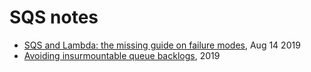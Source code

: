 # SQS notes

- [SQS and Lambda: the missing guide on failure modes](https://lumigo.io/blog/sqs-and-lambda-the-missing-guide-on-failure-modes/), Aug 14 2019
- [Avoiding insurmountable queue backlogs](https://d1.awsstatic.com/builderslibrary/pdfs/avoiding-insurmountable-queue-backlogs.pdf), 2019
